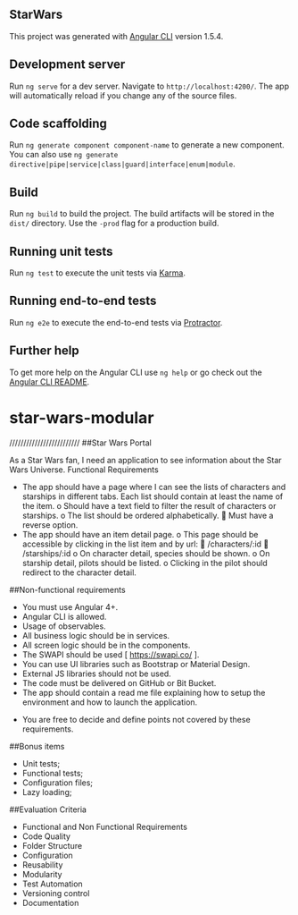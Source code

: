 ## StarWars

This project was generated with [Angular CLI](https://github.com/angular/angular-cli) version 1.5.4.

## Development server

Run `ng serve` for a dev server. Navigate to `http://localhost:4200/`. The app will automatically reload if you change any of the source files.

## Code scaffolding

Run `ng generate component component-name` to generate a new component. You can also use `ng generate directive|pipe|service|class|guard|interface|enum|module`.

## Build

Run `ng build` to build the project. The build artifacts will be stored in the `dist/` directory. Use the `-prod` flag for a production build.

## Running unit tests

Run `ng test` to execute the unit tests via [Karma](https://karma-runner.github.io).

## Running end-to-end tests

Run `ng e2e` to execute the end-to-end tests via [Protractor](http://www.protractortest.org/).

## Further help

To get more help on the Angular CLI use `ng help` or go check out the [Angular CLI README](https://github.com/angular/angular-cli/blob/master/README.md).
# star-wars-modular

/////////////////////////
##Star Wars Portal

As a Star Wars fan, I need an application to see information about the Star Wars Universe.
Functional Requirements
- The app should have a page where I can see the lists of characters and starships in different tabs. Each list should contain at least the name of the item.
o Should have a text field to filter the result of characters or starships.
o The list should be ordered alphabetically.
 Must have a reverse option.
- The app should have an item detail page.
o This page should be accessible by clicking in the list item and by url:
 /characters/:id
 /starships/:id
o On character detail, species should be shown.
o On starship detail, pilots should be listed.
o Clicking in the pilot should redirect to the character detail.

##Non-functional requirements
- You must use Angular 4+.
- Angular CLI is allowed.
- Usage of observables.
- All business logic should be in services.
- All screen logic should be in the components.
- The SWAPI should be used [ https://swapi.co/ ].
- You can use UI libraries such as Bootstrap or Material Design.
- External JS libraries should not be used.
- The code must be delivered on GitHub or Bit Bucket.
- The app should contain a read me file explaining how to setup the environment and how to launch the application.
* You are free to decide and define points not covered by these requirements.

##Bonus items
- Unit tests;
- Functional tests;
- Configuration files;
- Lazy loading;

##Evaluation Criteria
- Functional and Non Functional Requirements
- Code Quality
- Folder Structure
- Configuration
- Reusability
- Modularity
- Test Automation
- Versioning control
- Documentation

